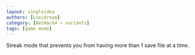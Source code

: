 ```yaml
---
layout: singleidea
authors: [Luxidream]
category: [NetHack4 + variants]
tags: [game mode]
---
```

Streak mode that prevents you from having more than 1 save file at a time.
